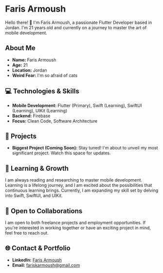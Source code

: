 # Faris Armoush

Hello there! 👋 I'm Faris Armoush, a passionate Flutter Developer based in Jordan. I'm 21 years old and currently on a journey to master the art of mobile development.

## About Me

- **Name:** Faris Armoush
- **Age:** 21
- **Location:** Jordan
- **Weird Fear:** I'm so afraid of cats 

## 💻 Technologies & Skills

- **Mobile Development:** Flutter (Primary), Swift (Learning), SwiftUI (Learning), UIKit (Learning)
- **Backend:** Firebase
- **Focus:** Clean Code, Software Architecture

## 🚀 Projects

- **Biggest Project (Coming Soon):** Stay tuned! I'm about to unveil my most significant project. Watch this space for updates.


## 🌱 Learning & Growth

I am always reading and researching to master mobile development. Learning is a lifelong journey, and I am excited about the possibilities that continuous learning brings. Currently, I am expanding my skill set by delving into Swift, SwiftUI, and UIKit.

## 🤝 Open to Collaborations

I am open to both freelance projects and employment opportunities. If you're interested in working together or have an exciting project in mind, feel free to reach out.

## 🌐 Contact & Portfolio

- **LinkedIn:** [Faris Armoush](https://www.linkedin.com/in/farisarmoush/)
- **Email:** fariskarmoush@gmail.com

